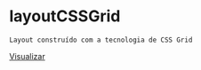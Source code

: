 # layoutCSSGrid
```
Layout construído com a tecnologia de CSS Grid
```
[Visualizar](https://cleibp.github.io/layoutCSSGrid/) 